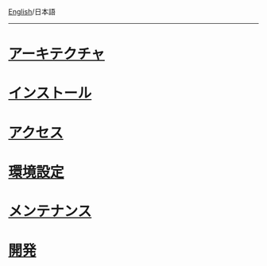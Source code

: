 [English](https://github.com/aegif/NemakiWare/wiki)/日本語 
***
# [アーキテクチャ](https://github.com/aegif/NemakiWare/wiki/%E3%82%A2%E3%83%BC%E3%82%AD%E3%83%86%E3%82%AF%E3%83%81%E3%83%A3)
# [インストール](https://github.com/aegif/NemakiWare/wiki/%E3%82%A4%E3%83%B3%E3%82%B9%E3%83%88%E3%83%BC%E3%83%AB)
# [アクセス](https://github.com/aegif/NemakiWare/wiki/%E3%82%A2%E3%82%AF%E3%82%BB%E3%82%B9)
# [環境設定](https://github.com/aegif/NemakiWare/wiki/%E7%92%B0%E5%A2%83%E8%A8%AD%E5%AE%9A)
# [メンテナンス]()
# [開発](https://github.com/aegif/NemakiWare/wiki/%E9%96%8B%E7%99%BA)